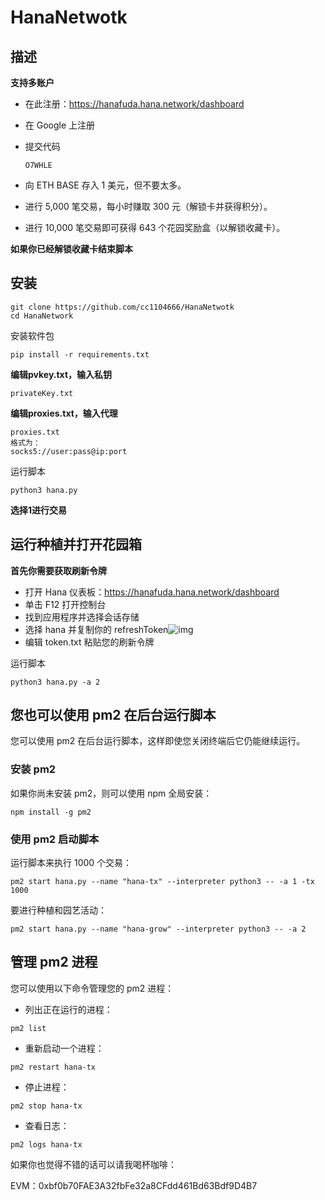 # 								HanaNetwotk

## 描述

**支持多账户**

- 在此注册：https://hanafuda.hana.network/dashboard

- 在 Google 上注册

- 提交代码

  ```
  O7WHLE
  ```

  

- 向 ETH BASE 存入 1 美元，但不要太多。

- 进行 5,000 笔交易，每小时赚取 300 元（解锁卡并获得积分）。

- 进行 10,000 笔交易即可获得 643 个花园奖励盒（以解锁收藏卡）。

**如果你已经解锁收藏卡结束脚本**

## 安装



```
git clone https://github.com/cc1104666/HanaNetwotk
cd HanaNetwork
```



安装软件包

```
pip install -r requirements.txt
```



**编辑pvkey.txt，输入私钥**

```
privateKey.txt
```

**编辑proxies.txt，输入代理**

```
proxies.txt
格式为：
socks5://user:pass@ip:port
```



运行脚本

```
python3 hana.py
```



**选择1进行交易**

## 运行种植并打开花园箱



**首先你需要获取刷新令牌**

- 打开 Hana 仪表板：https://hanafuda.hana.network/dashboard
- 单击 F12 打开控制台
- 找到应用程序并选择会话存储
- 选择 hana 并复制你的 refreshToken![img](https://cdn.nlark.com/yuque/0/2024/png/40368878/1731217135637-6b2ce886-181b-4d4c-9bfa-92807eef74a9.png)
- 编辑 token.txt 粘贴您的刷新令牌

运行脚本

```
python3 hana.py -a 2
```

## 您也可以使用 pm2 在后台运行脚本



您可以使用 pm2 在后台运行脚本，这样即使您关闭终端后它仍能继续运行。

### 安装 pm2



如果你尚未安装 pm2，则可以使用 npm 全局安装：

```
npm install -g pm2
```



### 使用 pm2 启动脚本



运行脚本来执行 1000 个交易：

```
pm2 start hana.py --name "hana-tx" --interpreter python3 -- -a 1 -tx 1000
```



要进行种植和园艺活动：

```
pm2 start hana.py --name "hana-grow" --interpreter python3 -- -a 2
```



## 管理 pm2 进程



您可以使用以下命令管理您的 pm2 进程：

- 列出正在运行的进程：

```
pm2 list
```



- 重新启动一个进程：

```
pm2 restart hana-tx
```



- 停止进程：

```
pm2 stop hana-tx
```



- 查看日志：

```
pm2 logs hana-tx
```

如果你也觉得不错的话可以请我喝杯咖啡：

EVM：0xbf0b70FAE3A32fbFe32a8CFdd461Bd63Bdf9D4B7